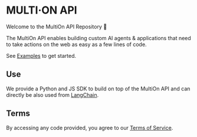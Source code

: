 # MULTI·ON API 

Welcome to the MultiOn API Repository 🚀

The MultiOn API enables building custom AI agents & applications that need to take actions on the web as easy as a few lines of code.

See [Examples](https://github.com/MULTI-ON/api/tree/main/examples) to get started.


## Use
We provide a Python and JS SDK to build on top of the MultiOn API and can directly be also used from [LangChain](https://python.langchain.com/docs/integrations/toolkits/multion).


## Terms
By accessing any code provided, you agree to our [Terms of Service](https://www.notion.so/multion/Terms-of-Use-83d64a46cd2c4a66aacff2c29b02ef70).
